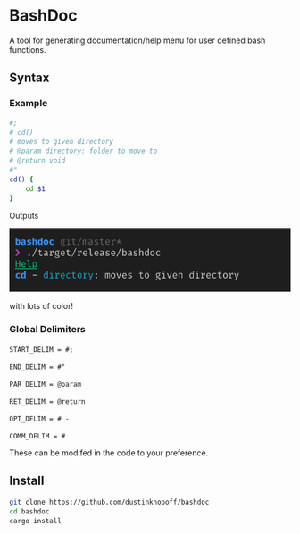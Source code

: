 # BashDoc

A tool for generating documentation/help menu for user defined bash functions.

## Syntax

### Example

```bash
#;
# cd()
# moves to given directory
# @param directory: folder to move to
# @return void
#"
cd() {
    cd $1
}
```

Outputs

![](./demo.png)

with lots of color!

### Global Delimiters

`START_DELIM = #;`

`END_DELIM = #"`

`PAR_DELIM = @param`

`RET_DELIM = @return`

`OPT_DELIM = # -`

`COMM_DELIM = #`

These can be modifed in the code to your preference.

## Install

```bash
git clone https://github.com/dustinknopoff/bashdoc
cd bashdoc
cargo install
```
